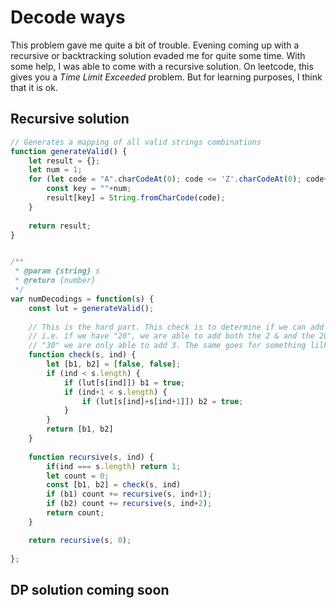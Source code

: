 # Decode ways

This problem gave me quite a bit of trouble. Evening coming up with a recursive or backtracking solution evaded me for quite some time. 
With some help, I was able to come with a recursive solution. On leetcode, this gives you a *Time Limit Exceeded* problem. But for learning 
purposes, I think that it is ok. 

## Recursive solution 

```javascript
// Generates a mapping of all valid strings combinations
function generateValid() {
    let result = {}; 
    let num = 1; 
    for (let code = "A".charCodeAt(0); code <= 'Z'.charCodeAt(0); code++, num++){
        const key = ""+num; 
        result[key] = String.fromCharCode(code); 
    }
    
    return result; 
}


/**
 * @param {string} s
 * @return {number}
 */
var numDecodings = function(s) {
    const lut = generateValid(); 
    
    // This is the hard part. This check is to determine if we can add the current index and/or the next index. 
    // i.e. if we have "20", we are able to add both the 2 & and the 20. However, in the case of something like
    // "30" we are only able to add 3. The same goes for something lilke "03". 
    function check(s, ind) {
        let [b1, b2] = [false, false]; 
        if (ind < s.length) {
            if (lut[s[ind]]) b1 = true; 
            if (ind+1 < s.length) {
                if (lut[s[ind]+s[ind+1]]) b2 = true; 
            }
        }
        return [b1, b2]
    }
    
    function recursive(s, ind) {
        if(ind === s.length) return 1; 
        let count = 0; 
        const [b1, b2] = check(s, ind)
        if (b1) count += recursive(s, ind+1); 
        if (b2) count += recursive(s, ind+2); 
        return count; 
    }

    return recursive(s, 0);     
    
};

```

## DP solution coming soon
